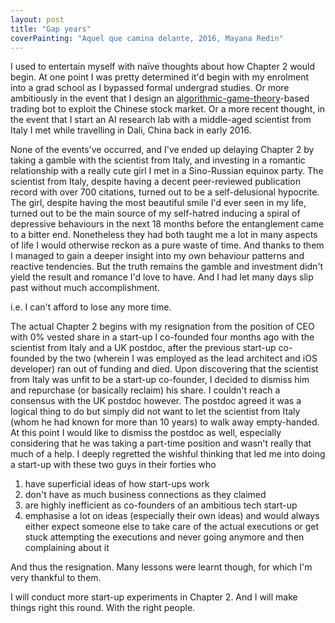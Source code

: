 ```yaml
---
layout: post
title: "Gap years"
coverPainting: "Aquel que camina delante, 2016, Mayana Redin"
---
```


I used to entertain myself with naïve thoughts about how Chapter 2 would begin. At one point I was pretty determined it'd begin with my enrolment into a grad school as I bypassed formal undergrad studies. Or more ambitiously in the event that I design an [algorithmic-game-theory](http://www.cs.cmu.edu/~sandholm/cs15-892F13/algorithmic-game-theory.pdf)-based trading bot to exploit the Chinese stock market. Or a more recent thought, in the event that I start an AI research lab with a middle-aged scientist from Italy I met while travelling in Dali, China back in early 2016.

None of the events've occurred, and I've ended up delaying Chapter 2 by taking a gamble with the scientist from Italy, and investing in a romantic relationship with a really cute girl I met in a Sino-Russian equinox party. The scientist from Italy, despite having a decent peer-reviewed publication record with over 700 citations, turned out to be a self-delusional hypocrite. The girl, despite having the most beautiful smile I'd ever seen in my life, turned out to be the main source of my self-hatred inducing a spiral of depressive behaviours in the next 18 months before the entanglement came to a bitter end. Nonetheless they had both taught me a lot in many aspects of life I would otherwise reckon as a pure waste of time. And thanks to them I managed to gain a deeper insight into my own behaviour patterns and reactive tendencies. But the truth remains the gamble and investment didn't yield the result and romance I'd love to have. And I had let many days slip past without much accomplishment.

i.e. I can't afford to lose any more time.

The actual Chapter 2 begins with my resignation from the position of CEO with 0% vested share in a start-up I co-founded four months ago with the scientist from Italy and a UK postdoc, after the previous start-up co-founded by the two (wherein I was employed as the lead architect and iOS developer) ran out of funding and died. Upon discovering that the scientist from Italy was unfit to be a start-up co-founder, I decided to dismiss him and repurchase (or basically reclaim) his share. I couldn't reach a consensus with the UK postdoc however. The postdoc agreed it was a logical thing to do but simply did not want to let the scientist from Italy (whom he had known for more than 10 years) to walk away empty-handed. At this point I would like to dismiss the postdoc as well, especially considering that he was taking a part-time position and wasn't really that much of a help. I deeply regretted the wishful thinking that led me into doing a start-up with these two guys in their forties who

1. have superficial ideas of how start-ups work
2. don't have as much business connections as they claimed
3. are highly inefficient as co-founders of an ambitious tech start-up
4. emphasise a lot on ideas (especially their own ideas) and would always either expect someone else to take care of the actual executions or get stuck attempting the executions and never going anymore and then complaining about it

<p></p>

And thus the resignation. Many lessons were learnt though, for which I'm very thankful to them.

I will conduct more start-up experiments in Chapter 2. And I will make things right this round. With the right people.
